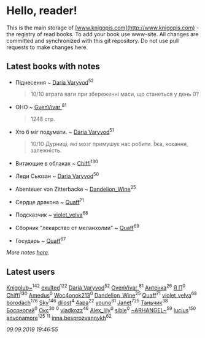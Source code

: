 # Hello, reader!
This is the main storage of [www.knigopis.com](http://www.knigopis.com) - the registry of read books.
To add your book use www-site. All changes are committed and synchronized with this git repository.
Do not use pull requests to make changes here.


## Latest books with notes
* Піднесення ~ [Daria Varyvod](users/829/829893410524253-facebook)<sup>52</sup>
    > 10/10 втрата ваги при збереженні маси, що станеться у день 0?

* ОНО ~ [GvenVivar ](users/158/158266434925901-facebook)<sup>81</sup>
    > 1248 стр.

* Хто б міг подумати. ~ [Daria Varyvod](users/829/829893410524253-facebook)<sup>51</sup>
    > 10/10 Дурниці, які мозг примушує нас робити. Їжа, кохання, залежність.

* Витающие в облаках ~ [Chiffi](users/105/105831994080785626680-google)<sup>130</sup>

* Леди Сьюзан ~ [Daria Varyvod](users/829/829893410524253-facebook)<sup>50</sup>

* Abenteuer von Zitterbacke ~ [Dandelion_Wine](users/586/58602788-vkontakte)<sup>25</sup>

* Сердце дракона ~ [Quaff](users/122/12267158-vkontakte)<sup>71</sup>

* Подсказчик ~ [violet_velva](users/116/116961712580551399099-google)<sup>68</sup>

* Сборник "лекарство от меланхолии" ~ [Quaff](users/122/12267158-vkontakte)<sup>69</sup>

* Государь ~ [Quaff](users/122/12267158-vkontakte)<sup>67</sup>


_More notes [here](latest_books_with_notes.md)._


## Latest users
[Knigolub~](users/111/111878597279669641685-google)<sup>142</sup> 
[exulted](users/100/100599204551896265722-google)<sup>122</sup> 
[Daria Varyvod](users/829/829893410524253-facebook)<sup>52</sup> 
[GvenVivar ](users/158/158266434925901-facebook)<sup>81</sup> 
[Антенка](users/118/118158645037334943900-google)<sup>26</sup> 
[Я П](users/945/9459928506407080566-mailru)<sup>0</sup> 
[Chiffi](users/105/105831994080785626680-google)<sup>130</sup> 
[Amedus](users/110/110264801141878066061-google)<sup>0</sup> 
[Woc4onok213](users/103/103474005216004236389-google)<sup>0</sup> 
[Dandelion_Wine](users/586/58602788-vkontakte)<sup>25</sup> 
[Quaff](users/122/12267158-vkontakte)<sup>71</sup> 
[violet_velva](users/116/116961712580551399099-google)<sup>68</sup> 
[borodach](users/157/15706320-vkontakte)<sup>176</sup> 
[Sky](users/118/118049897850017649660-google)<sup>146</sup> 
[dilost](users/102/10206471247373307-facebook)<sup>4</sup> 
[4apa](users/117/117392596378069249667-google)<sup>22</sup> 
[youno](users/302/302928912-vkontakte)<sup>31</sup> 
[Janet](users/108/108113656204404967440-google)<sup>725</sup> 
[Таньчик](users/209/2096581563762610-facebook)<sup>38</sup> 
[Босоногий](users/109/109052178227950452885-google)<sup>0</sup> 
[Окс](users/102/102536471289425216982-google)<sup>30</sup> 
[](users/146/146934491-vkontakte)<sup>0</sup> 
[vladkozz](users/572/57239276-vkontakte)<sup>46</sup> 
[Alex_lily](users/117/1178872-vkontakte)<sup>0</sup> 
[sible](users/765/76561198018016919-steam)<sup>0</sup> 
[~ARHANGEL~](users/642/64251996-vkontakte)<sup>59</sup> 
[lucius](users/838/83820536-yandex)<sup>150</sup> 
[anvonamore](users/595/5957175-vkontakte)<sup>125</sup> 
[](users/110/110931306939441771638-google)<sup>11</sup> 
[inna.besprozvannykh](users/733/73323849-yandex)<sup>62</sup> 


_09.09.2019 19:46:55_
